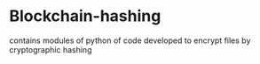 # Blockchain-hashing
contains modules of python of code developed to encrypt files by cryptographic hashing
